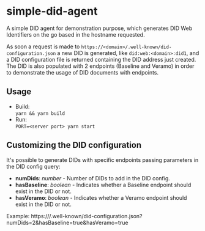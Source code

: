 # simple-did-agent

A simple DID agent for demonstration purpose, which generates DID Web Identifiers on the go based in the hostname requested.

As soon a request is made to `https://<domain>/.well-known/did-configuration.json` a new DID is generated, like `did:web:<domain>:did1`, and a DID configuration file is returned containing the DID address just created. The DID is also populated with 2 endpoints (Baseline and Veramo) in order to demonstrate the usage of DID documents with endpoints.

## Usage
- Build: \
`yarn && yarn build`
- Run: \
`PORT=<server port> yarn start`

## Customizing the DID configuration

It's possible to generate DIDs with specific endpoints passing parameters in the DID config query:
* **numDids**: *number* - Number of DIDs to add in the DID config.
* **hasBaseline**: *boolean* - Indicates whether a Baseline endpoint should exist in the DID or not.
* **hasVeramo**: *boolean* - Indicates whether a Veramo endpoint should exist in the DID or not.

Example:
https://<domain>/.well-known/did-configuration.json?numDids=2&hasBaseline=true&hasVeramo=true